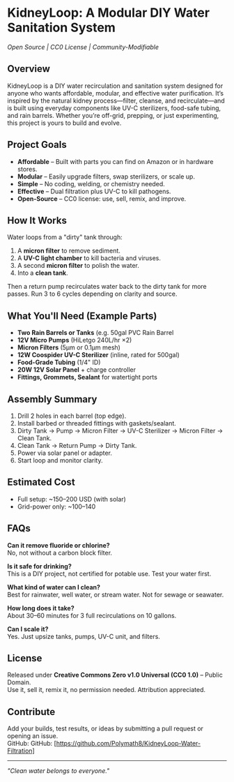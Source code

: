 # KidneyLoop: A Modular DIY Water Sanitation System  
*Open Source | CC0 License | Community-Modifiable*

## Overview
KidneyLoop is a DIY water recirculation and sanitation system designed for anyone who wants affordable, modular, and effective water purification. It’s inspired by the natural kidney process—filter, cleanse, and recirculate—and is built using everyday components like UV-C sterilizers, food-safe tubing, and rain barrels. Whether you’re off-grid, prepping, or just experimenting, this project is yours to build and evolve.

## Project Goals
- **Affordable** – Built with parts you can find on Amazon or in hardware stores.
- **Modular** – Easily upgrade filters, swap sterilizers, or scale up.
- **Simple** – No coding, welding, or chemistry needed.
- **Effective** – Dual filtration plus UV-C to kill pathogens.
- **Open-Source** – CC0 license: use, sell, remix, and improve.

## How It Works
Water loops from a "dirty" tank through:
1. A **micron filter** to remove sediment.
2. A **UV-C light chamber** to kill bacteria and viruses.
3. A second **micron filter** to polish the water.
4. Into a **clean tank**.

Then a return pump recirculates water back to the dirty tank for more passes. Run 3 to 6 cycles depending on clarity and source.

## What You'll Need (Example Parts)
- **Two Rain Barrels or Tanks** (e.g. 50gal PVC Rain Barrel
- **12V Micro Pumps** (HiLetgo 240L/hr ×2)
- **Micron Filters** (5µm or 0.1µm mesh)
- **12W Coospider UV-C Sterilizer** (inline, rated for 500gal)
- **Food-Grade Tubing** (1/4" ID)
- **20W 12V Solar Panel** + charge controller
- **Fittings, Grommets, Sealant** for watertight ports

## Assembly Summary
1. Drill 2 holes in each barrel (top edge).
2. Install barbed or threaded fittings with gaskets/sealant.
3. Dirty Tank → Pump → Micron Filter → UV-C Sterilizer → Micron Filter → Clean Tank.
4. Clean Tank → Return Pump → Dirty Tank.
5. Power via solar panel or adapter.
6. Start loop and monitor clarity.

## Estimated Cost
- Full setup: ~$150–$200 USD (with solar)
- Grid-power only: ~$100–$140

## FAQs
**Can it remove fluoride or chlorine?**  
No, not without a carbon block filter.

**Is it safe for drinking?**  
This is a DIY project, not certified for potable use. Test your water first.

**What kind of water can I clean?**  
Best for rainwater, well water, or stream water. Not for sewage or seawater.

**How long does it take?**  
About 30–60 minutes for 3 full recirculations on 10 gallons.

**Can I scale it?**  
Yes. Just upsize tanks, pumps, UV-C unit, and filters.

## License
Released under **Creative Commons Zero v1.0 Universal (CC0 1.0)** – Public Domain.  
Use it, sell it, remix it, no permission needed. Attribution appreciated.

## Contribute
Add your builds, test results, or ideas by submitting a pull request or opening an issue.  
GitHub: GitHub: [https://github.com/Polymath8/KidneyLoop-Water-Filtration]  


---

*"Clean water belongs to everyone."*
